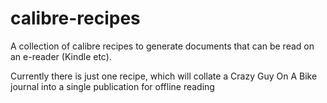 calibre-recipes
===============

A collection of calibre recipes to generate documents that can be read on an e-reader (Kindle etc).

Currently there is just one recipe, which will collate a Crazy Guy On A Bike journal into a single publication for offline reading
 